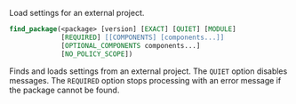 Load settings for an external project.
```cmake
find_package(<package> [version] [EXACT] [QUIET] [MODULE]
             [REQUIRED] [[COMPONENTS] [components...]]
             [OPTIONAL_COMPONENTS components...]
             [NO_POLICY_SCOPE])
```
Finds and loads settings from an external project. The `QUIET` option disables messages. The `REQUIRED` option stops processing with an error message if the package cannot be found.

<!--stackedit_data:
eyJoaXN0b3J5IjpbMjEwNjUwMDM1MV19
-->
